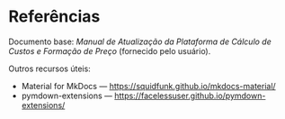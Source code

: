 # Referências

Documento base: *Manual de Atualização da Plataforma de Cálculo de Custos e Formação de Preço* (fornecido pelo usuário).

Outros recursos úteis:
- Material for MkDocs — https://squidfunk.github.io/mkdocs-material/
- pymdown-extensions — https://facelessuser.github.io/pymdown-extensions/
